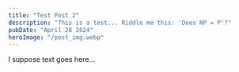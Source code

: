```yaml
---
title: "Test Post 2"
description: "This is a test... Riddle me this: 'Does NP = P'?"
pubDate: "April 28 2024"
heroImage: "/post_img.webp"
---
```


I suppose text goes here...